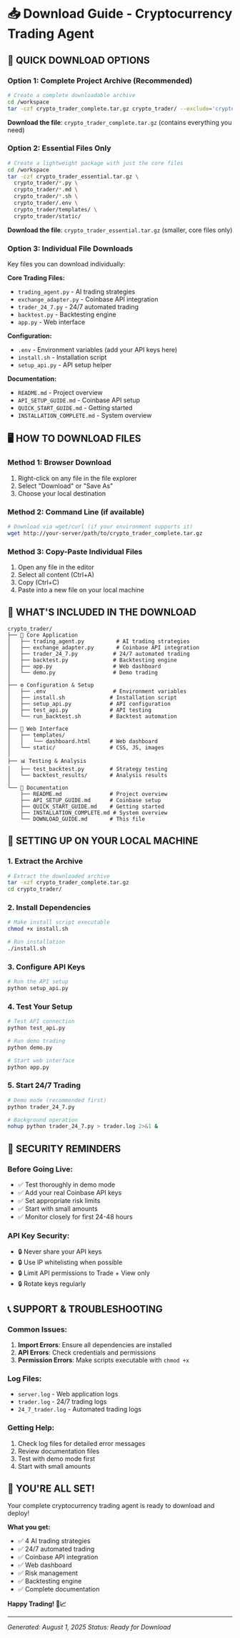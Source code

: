 # 📥 Download Guide - Cryptocurrency Trading Agent

## 🎯 **QUICK DOWNLOAD OPTIONS**

### **Option 1: Complete Project Archive (Recommended)**
```bash
# Create a complete downloadable archive
cd /workspace
tar -czf crypto_trader_complete.tar.gz crypto_trader/ --exclude='crypto_trader/venv' --exclude='crypto_trader/__pycache__'
```

**Download the file**: `crypto_trader_complete.tar.gz` (contains everything you need)

### **Option 2: Essential Files Only**
```bash
# Create a lightweight package with just the core files
cd /workspace
tar -czf crypto_trader_essential.tar.gz \
  crypto_trader/*.py \
  crypto_trader/*.md \
  crypto_trader/*.sh \
  crypto_trader/.env \
  crypto_trader/templates/ \
  crypto_trader/static/
```

**Download the file**: `crypto_trader_essential.tar.gz` (smaller, core files only)

### **Option 3: Individual File Downloads**
Key files you can download individually:

**Core Trading Files:**
- `trading_agent.py` - AI trading strategies
- `exchange_adapter.py` - Coinbase API integration
- `trader_24_7.py` - 24/7 automated trading
- `backtest.py` - Backtesting engine
- `app.py` - Web interface

**Configuration:**
- `.env` - Environment variables (add your API keys here)
- `install.sh` - Installation script
- `setup_api.py` - API setup helper

**Documentation:**
- `README.md` - Project overview
- `API_SETUP_GUIDE.md` - Coinbase API setup
- `QUICK_START_GUIDE.md` - Getting started
- `INSTALLATION_COMPLETE.md` - System overview

## 🖥️ **HOW TO DOWNLOAD FILES**

### **Method 1: Browser Download**
1. Right-click on any file in the file explorer
2. Select "Download" or "Save As"
3. Choose your local destination

### **Method 2: Command Line (if available)**
```bash
# Download via wget/curl (if your environment supports it)
wget http://your-server/path/to/crypto_trader_complete.tar.gz
```

### **Method 3: Copy-Paste Individual Files**
1. Open any file in the editor
2. Select all content (Ctrl+A)
3. Copy (Ctrl+C)
4. Paste into a new file on your local machine

## 📁 **WHAT'S INCLUDED IN THE DOWNLOAD**

```
crypto_trader/
├── 🚀 Core Application
│   ├── trading_agent.py          # AI trading strategies
│   ├── exchange_adapter.py       # Coinbase API integration
│   ├── trader_24_7.py           # 24/7 automated trading
│   ├── backtest.py              # Backtesting engine
│   ├── app.py                   # Web dashboard
│   └── demo.py                  # Demo trading
│
├── ⚙️ Configuration & Setup
│   ├── .env                     # Environment variables
│   ├── install.sh              # Installation script
│   ├── setup_api.py            # API configuration
│   ├── test_api.py             # API testing
│   └── run_backtest.sh         # Backtest automation
│
├── 🎨 Web Interface
│   ├── templates/
│   │   └── dashboard.html      # Web dashboard
│   └── static/                 # CSS, JS, images
│
├── 📊 Testing & Analysis
│   ├── test_backtest.py        # Strategy testing
│   └── backtest_results/       # Analysis results
│
└── 📖 Documentation
    ├── README.md               # Project overview
    ├── API_SETUP_GUIDE.md      # Coinbase setup
    ├── QUICK_START_GUIDE.md    # Getting started
    ├── INSTALLATION_COMPLETE.md # System overview
    └── DOWNLOAD_GUIDE.md       # This file
```

## 🔧 **SETTING UP ON YOUR LOCAL MACHINE**

### **1. Extract the Archive**
```bash
# Extract the downloaded archive
tar -xzf crypto_trader_complete.tar.gz
cd crypto_trader/
```

### **2. Install Dependencies**
```bash
# Make install script executable
chmod +x install.sh

# Run installation
./install.sh
```

### **3. Configure API Keys**
```bash
# Run the API setup
python setup_api.py
```

### **4. Test Your Setup**
```bash
# Test API connection
python test_api.py

# Run demo trading
python demo.py

# Start web interface
python app.py
```

### **5. Start 24/7 Trading**
```bash
# Demo mode (recommended first)
python trader_24_7.py

# Background operation
nohup python trader_24_7.py > trader.log 2>&1 &
```

## 🔐 **SECURITY REMINDERS**

### **Before Going Live:**
- ✅ Test thoroughly in demo mode
- ✅ Add your real Coinbase API keys
- ✅ Set appropriate risk limits
- ✅ Start with small amounts
- ✅ Monitor closely for first 24-48 hours

### **API Key Security:**
- 🔒 Never share your API keys
- 🔒 Use IP whitelisting when possible
- 🔒 Limit API permissions to Trade + View only
- 🔒 Rotate keys regularly

## 📞 **SUPPORT & TROUBLESHOOTING**

### **Common Issues:**
1. **Import Errors**: Ensure all dependencies are installed
2. **API Errors**: Check credentials and permissions
3. **Permission Errors**: Make scripts executable with `chmod +x`

### **Log Files:**
- `server.log` - Web application logs
- `trader.log` - 24/7 trading logs
- `24_7_trader.log` - Automated trading logs

### **Getting Help:**
1. Check log files for detailed error messages
2. Review documentation files
3. Test with demo mode first
4. Start with small amounts

## 🎉 **YOU'RE ALL SET!**

Your complete cryptocurrency trading agent is ready to download and deploy!

**What you get:**
- ✅ 4 AI trading strategies
- ✅ 24/7 automated trading
- ✅ Coinbase API integration
- ✅ Web dashboard
- ✅ Risk management
- ✅ Backtesting engine
- ✅ Complete documentation

**Happy Trading! 🚀📈**

---
*Generated: August 1, 2025*
*Status: Ready for Download*